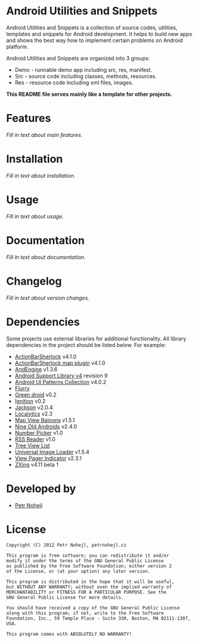 Android Utilities and Snippets
==============================

Android Utilities and Snippets is a collection of source codes, utilities, 
templates and snippets for Android development. It helps to build new apps and 
shows the best way how to implement certain problems on Android platform.

Android Utilities and Snippets are organized into 3 groups:

* Demo - runnable demo app including src, res, manifest.
* Src - source code including classes, methods, resources.
* Res - resource code including xml files, images.

**This README file serves mainly like a template for other projects.**


Features
========

*Fill in text about main features.*


Installation
============

*Fill in text about installation.*


Usage
=====

*Fill in text about usage.*


Documentation
=============

*Fill in text about documentation.*


Changelog
=========

*Fill in text about version changes.*


Dependencies
============

Some projects use external libraries for additional functionality. All library
dependencies in the project should be listed below. For example:

* [ActionBarSherlock][01] v4.1.0
* [ActionBarSherlock map plugin][02] v4.1.0
* [AndEngine][03] v1.3.6
* [Android Support Library v4][04] revision 9
* [Android UI Patterns Collection][05] v4.0.2
* [Flurry][06]
* [Green droid][07] v0.2
* [Ignition][08] v0.2
* [Jackson][09] v2.0.4
* [Localytics][10] v2.3
* [Map View Baloons][11] v1.5.1
* [Nine Old Androids][12] v2.4.0
* [Number Picker][13] v1.0
* [RSS Reader][14] v1.0
* [Tree View List][15]
* [Universal Image Loader][16] v1.5.4
* [View Pager Indicator][17] v2.3.1
* [ZXing][18] v4.11 beta 1


Developed by
============

* [Petr Nohejl](http://petrnohejl.cz)


License
=======

    Copyright (C) 2012 Petr Nohejl, petrnohejl.cz

    This program is free software; you can redistribute it and/or
    modify it under the terms of the GNU General Public License
    as published by the Free Software Foundation; either version 2
    of the License, or (at your option) any later version.
    
    This program is distributed in the hope that it will be useful,
    but WITHOUT ANY WARRANTY; without even the implied warranty of
    MERCHANTABILITY or FITNESS FOR A PARTICULAR PURPOSE. See the
    GNU General Public License for more details.
    
    You should have received a copy of the GNU General Public License
    along with this program; if not, write to the Free Software
    Foundation, Inc., 59 Temple Place - Suite 330, Boston, MA 02111-1307, USA.
    
    This program comes with ABSOLUTELY NO WARRANTY!




 [01]: http://actionbarsherlock.com/
 [02]: https://github.com/JakeWharton/ActionBarSherlock-Plugin-Maps
 [03]: http://www.andengine.org/
 [04]: http://developer.android.com/tools/extras/support-library.html
 [05]: https://play.google.com/store/apps/details?id=com.groidify.uipatterns
 [06]: http://www.flurry.com/
 [07]: https://github.com/cyrilmottier/GreenDroid
 [08]: https://github.com/kaeppler/ignition
 [09]: http://jackson.codehaus.org/
 [10]: http://www.localytics.com/
 [11]: https://github.com/jgilfelt/android-mapviewballoons
 [12]: https://github.com/JakeWharton/NineOldAndroids
 [13]: https://github.com/novak/numpicker-demo
 [14]: https://github.com/matshofman/Android-RSS-Reader-Library
 [15]: http://code.google.com/p/tree-view-list-android/
 [16]: https://github.com/nostra13/Android-Universal-Image-Loader
 [17]: https://github.com/JakeWharton/Android-ViewPagerIndicator
 [18]: http://code.google.com/p/zxing/
